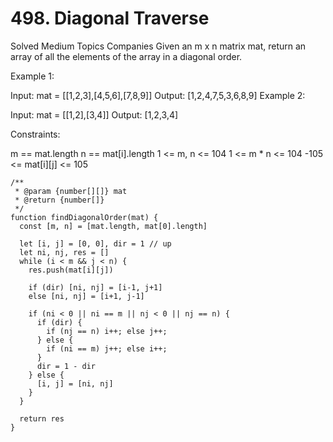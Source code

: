 # 498. Diagonal Traverse

Solved
Medium
Topics
Companies
Given an m x n matrix mat, return an array of all the elements of the array in a diagonal order.

Example 1:

Input: mat = [[1,2,3],[4,5,6],[7,8,9]]
Output: [1,2,4,7,5,3,6,8,9]
Example 2:

Input: mat = [[1,2],[3,4]]
Output: [1,2,3,4]

Constraints:

m == mat.length
n == mat[i].length
1 <= m, n <= 104
1 <= m \* n <= 104
-105 <= mat[i][j] <= 105

```
/**
 * @param {number[][]} mat
 * @return {number[]}
 */
function findDiagonalOrder(mat) {
  const [m, n] = [mat.length, mat[0].length]

  let [i, j] = [0, 0], dir = 1 // up
  let ni, nj, res = []
  while (i < m && j < n) {
    res.push(mat[i][j])

    if (dir) [ni, nj] = [i-1, j+1]
    else [ni, nj] = [i+1, j-1]

    if (ni < 0 || ni == m || nj < 0 || nj == n) {
      if (dir) {
        if (nj == n) i++; else j++;
      } else {
        if (ni == m) j++; else i++;
      }
      dir = 1 - dir
    } else {
      [i, j] = [ni, nj]
    }
  }

  return res
}
```
